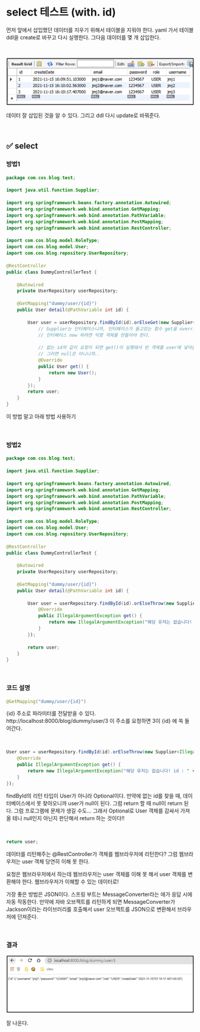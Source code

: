 # select 테스트 (with. id)

먼저 앞에서 삽입했던 데이터를 지우기 위해서 테이블을 지워야 한다.  yaml 가서 테이블 ddl을 create로 바꾸고 다시 실행한다. 그다음 데이터를 몇 개 삽입한다. 

<br>

![01](img/14/01.png)

데이터 잘 삽입된 것을 알 수 있다. 그리고 ddl 다시 update로 바꿔준다. 

<br>

## ✅ select  

### 방법1

```java
package com.cos.blog.test;

import java.util.function.Supplier;

import org.springframework.beans.factory.annotation.Autowired;
import org.springframework.web.bind.annotation.GetMapping;
import org.springframework.web.bind.annotation.PathVariable;
import org.springframework.web.bind.annotation.PostMapping;
import org.springframework.web.bind.annotation.RestController;

import com.cos.blog.model.RoleType;
import com.cos.blog.model.User;
import com.cos.blog.repository.UserRepository;

@RestController
public class DummyControllerTest {
    
	@Autowired 
	private UserRepository userRepository;
    
	@GetMapping("dummy/user/{id}")
	public User detail(@PathVariable int id) {
	
		User user = userRepository.findById(id).orElseGet(new Supplier<User>() { // 익명 객체
			// Supplier는 인터페이스니까, 인터페이스가 들고있는 함수 get을 override 해주어야 한다. get()은 추상메소드니까
			// 인터페이스 new 하려면 익명 객체를 만들어야 한다. 
			
			// 없는 id의 값이 요청이 되면 get()이 실행돼서 빈 객체를 user에 넣어줌
			// 그러면 null은 아니니까.. 
			@Override
			public User get() {
				return new User();
			}
		});		
		return user;
	}
}
```

이 방법 말고 아래 방법 사용하기

<br>

### 방법2

```java
package com.cos.blog.test;

import java.util.function.Supplier;

import org.springframework.beans.factory.annotation.Autowired;
import org.springframework.web.bind.annotation.GetMapping;
import org.springframework.web.bind.annotation.PathVariable;
import org.springframework.web.bind.annotation.PostMapping;
import org.springframework.web.bind.annotation.RestController;

import com.cos.blog.model.RoleType;
import com.cos.blog.model.User;
import com.cos.blog.repository.UserRepository;

@RestController
public class DummyControllerTest {
	
	@Autowired 
	private UserRepository userRepository;

	@GetMapping("dummy/user/{id}")
	public User detail(@PathVariable int id) {

		User user = userRepository.findById(id).orElseThrow(new Supplier<IllegalArgumentException>()) {
			@Override
			public IllegalArgumentException get() {
				return new IllegalArgumentException("해당 유저는 없습니다! id : " + id);
			}
		});

		return user;
	}
}
```

<br>

### 코드 설명

```java
@GetMapping("dummy/user/{id}")
```

{id} 주소로 파라미터를 전달받을 수 있다. http://localhost:8000/blog/dummy/user/3 이 주소를 요청하면 3이 {id} 에 쏙 들어간다.

<br>

```java
User user = userRepository.findById(id).orElseThrow(new Supplier<IllegalArgumentException>()) {
	@Override
	public IllegalArgumentException get() {
		return new IllegalArgumentException("해당 유저는 없습니다! id : " + id);
	}
});
```

findById의 리턴 타입이 User가 아니라 Optional이다. 만약에 없는 id를 찾을 때, 데이터베이스에서 못 찾아오니까 user가 null이 된다. 그럼 return 할 때 null이 return 된다. 그럼 프로그램에 문제가 생길 수도... 그래서 Optional로 User 객체를 감싸서 가져올 테니 null인지 아닌지 판단해서 return 하는 것이다!!

<br>

```java
return user;
```

데이터를 리턴해주는 @RestController가 객체를 웹브라우저에 리턴한다? 그럼 웹브라우저는 user 객체 당연히 이해 못 한다. 

요청은 웹브라우저에서 하는데 웹브라우저는 user 객체를 이해 못 해서 user 객체를 변환해야 한다. 웹브라우저가 이해할 수 있는 데이터로! 

가장 좋은 방법은 JSON이다. 스프링 부트는 MessageConverter라는 애가 응답 시에 자동 작동한다. 만약에 자바 오브젝트를 리턴하게 되면 MessageConverter가 Jackson이라는 라이브러리를 호출해서 user 오브젝트를 JSON으로 변환해서 브라우저에 던져준다. 

<br>

### 결과

![02](img/14/02.png)

잘 나온다.
